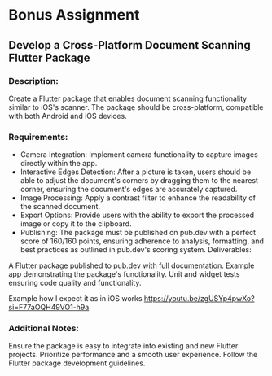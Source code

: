 # Bonus Assignment

## Develop a Cross-Platform Document Scanning Flutter Package

### Description: 
Create a Flutter package that enables document scanning functionality similar to iOS's scanner. The package should be cross-platform, compatible with both Android and iOS devices.

### Requirements:

- Camera Integration: Implement camera functionality to capture images directly within the app.
- Interactive Edges Detection: After a picture is taken, users should be able to adjust the document's corners by dragging them to the nearest corner, ensuring the document's edges are accurately captured.
- Image Processing: Apply a contrast filter to enhance the readability of the scanned document.
- Export Options: Provide users with the ability to export the processed image or copy it to the clipboard.
- Publishing: The package must be published on pub.dev with a perfect score of 160/160 points, ensuring adherence to analysis, formatting, and best practices as outlined in pub.dev's scoring system.
Deliverables:

A Flutter package published to pub.dev with full documentation.
Example app demonstrating the package's functionality.
Unit and widget tests ensuring code quality and functionality.

Example how I expect it as in iOS works
https://youtu.be/zgUSYp4pwXo?si=F77aOQH49VO1-h9a

### Additional Notes:

Ensure the package is easy to integrate into existing and new Flutter projects.
Prioritize performance and a smooth user experience.
Follow the Flutter package development guidelines.